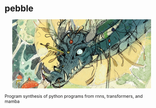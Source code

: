 

# pebble
<div align="center">
  <img src="https://github.com/hilalmufti/pebble/blob/main/pebble.jpeg" width="90%" alt="Pebble Project Image">
</div>

Program synthesis of python programs from rnns, transformers, and mamba
